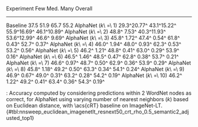 Experiment                     Few         Med.         Many      Overall
---------------------  -----------  -----------  -----------  -----------
Baseline                      37.5         51.9         65.7         55.2
AlphaNet (_k_\ =\ 1)   29.3^20.77^  43.1^15.22^  55.9^16.69^  46.1^10.89^
AlphaNet (_k_\ =\ 2)   48.8^ 7.53^  40.3^11.93^  53.6^12.99^  46.6^ 9.69^
AlphaNet (_k_\ =\ 3)   45.8^ 1.72^  47.4^ 0.54^  61.8^ 0.43^  52.7^ 0.37^
AlphaNet (_k_\ =\ 4)   46.0^ 1.94^  48.0^ 0.93^  62.3^ 0.53^  53.2^ 0.56^
AlphaNet (_k_\ =\ 5)   46.2^ 1.21^  48.8^ 0.41^  63.0^ 0.29^  53.9^ 0.16^
AlphaNet (_k_\ =\ 6)   46.5^ 1.46^  48.5^ 0.47^  62.8^ 0.38^  53.7^ 0.21^
AlphaNet (_k_\ =\ 7)   46.6^ 0.97^  48.7^ 0.50^  62.9^ 0.36^  53.9^ 0.29^
AlphaNet (_k_\ =\ 8)   45.8^ 1.18^  49.2^ 0.50^  63.3^ 0.34^  54.1^ 0.24^
AlphaNet (_k_\ =\ 9)   46.9^ 0.67^  49.0^ 0.31^  63.2^ 0.28^  54.2^ 0.19^
AlphaNet (_k_\ =\ 10)  46.2^ 1.22^  49.2^ 0.41^  63.4^ 0.36^  54.3^ 0.19^

: Accuracy computed by considering predictions within 2 WordNet nodes as correct, for AlphaNet using varying number of nearest neighbors (_k_) based on Euclidean distance, with \acs{cRT} baseline on ImageNet-LT. {#tbl:nnsweep_euclidean_imagenetlt_resnext50_crt_rho_0.5_semantic2_adjusted_top1}
